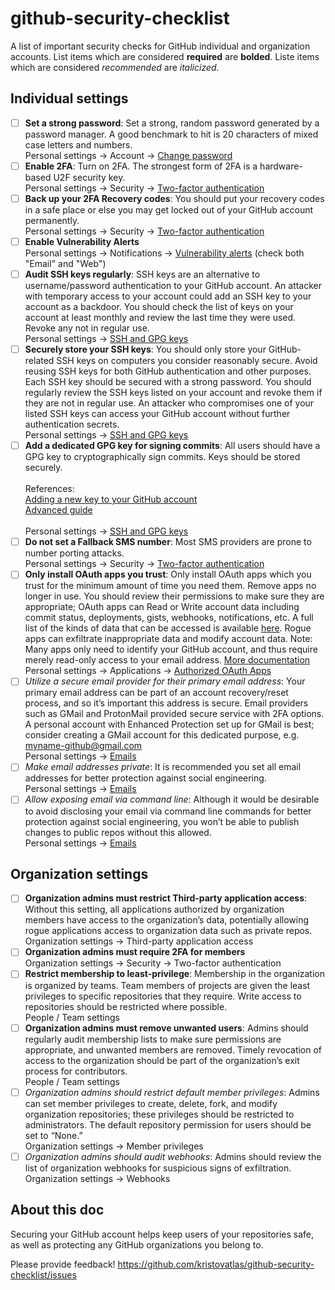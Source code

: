 # github-security-checklist
A list of important security checks for GitHub individual and organization accounts. List items which are considered **required** are **bolded**. Liste items which are considered _recommended_ are _italicized_.

## Individual settings

- [ ] **Set a strong password**: Set a strong, random password generated by a password manager. A good benchmark to hit is 20 characters of mixed case letters and numbers.<br>Personal settings → Account → [Change password](https://github.com/settings/admin)
- [ ] **Enable 2FA**: Turn on 2FA. The strongest form of 2FA is a hardware-based U2F security key.<br>Personal settings → Security → [Two-factor authentication](https://github.com/settings/two_factor_authentication/configure)
- [ ] **Back up your 2FA Recovery codes**: You should put your recovery codes in a safe place or else you may get locked out of your GitHub account permanently.<br>Personal settings → Security → [Two-factor authentication](https://github.com/settings/two_factor_authentication/configure)
- [ ] **Enable Vulnerability Alerts**<br>Personal settings → Notifications → [Vulnerability alerts](https://github.com/settings/notifications) (check both "Email" and "Web")
- [ ] **Audit SSH keys regularly**: SSH keys are an alternative to username/password authentication to your GitHub account. An attacker with temporary access to your account could add an SSH key to your account as a backdoor. You should check the list of keys on your account at least monthly and review the last time they were used. Revoke any not in regular use.<br>Personal settings → [SSH and GPG keys](https://github.com/settings/keys)
- [ ] **Securely store your SSH keys**: You should only store your GitHub-related SSH keys on computers you consider reasonably secure. Avoid reusing SSH keys for both GitHub authentication and other purposes. Each SSH key should be secured with a strong password. You should regularly review the SSH keys listed on your account and revoke them if they are not in regular use. An attacker who compromises one of your listed SSH keys can access your GitHub account without further authentication secrets.<br>Personal settings → [SSH and GPG keys](https://github.com/settings/keys)
- [ ] **Add a dedicated GPG key for signing commits**: All users should have a GPG key to cryptographically sign commits. Keys should be stored securely.<br><br>References:<br>[Adding a new key to your GitHub account](https://help.github.com/articles/adding-a-new-gpg-key-to-your-github-account/)<br>[Advanced guide](https://github.com/lfit/itpol/blob/master/protecting-code-integrity.md)<br><br>Personal settings → [SSH and GPG keys](https://github.com/settings/keys)
- [ ] **Do not set a Fallback SMS number**: Most SMS providers are prone to number porting attacks.<br>Personal settings → Security → [Two-factor authentication](https://github.com/settings/two_factor_authentication/configure)
- [ ] **Only install OAuth apps you trust**: Only install OAuth apps which you trust for the minimum amount of time you need them. Remove apps no longer in use. You should review their permissions to make sure they are appropriate; OAuth apps can Read or Write account data including commit status, deployments, gists, webhooks, notifications, etc. A full list of the kinds of data that can be accessed is available [here](https://help.github.com/articles/authorizing-oauth-apps/). Rogue apps can exfiltrate inappropriate data and modify account data. Note: Many apps only need to identify your GitHub account, and thus require merely read-only access to your email address. [More documentation](https://developer.github.com/apps/differences-between-apps/)<br>Personal settings → Applications → [Authorized OAuth Apps](https://github.com/settings/applications)
- [ ] _Utilize a secure email provider for their primary email address_: Your primary email address can be part of an account recovery/reset process, and so it’s important this address is secure. Email providers such as GMail and ProtonMail provided secure service with 2FA options. A personal account with Enhanced Protection set up for GMail is best; consider creating a GMail account for this dedicated purpose, e.g. myname-github@gmail.com<br>Personal settings → [Emails](https://github.com/settings/emails)
- [ ] _Make email addresses private_: It is recommended you set all email addresses for better protection against social engineering.<br>Personal settings → [Emails](https://github.com/settings/emails)
- [ ] _Allow exposing email via command line_: Although it  would be desirable to avoid disclosing your email via command line commands for better protection against social engineering, you won’t be able to publish changes to public repos without this allowed.<br>Personal settings → [Emails](https://github.com/settings/emails)

## Organization settings

- [ ] **Organization admins must restrict Third-party application access**: Without this setting, all applications authorized by organization members have access to the organization’s data, potentially allowing rogue applications access to organization data such as private repos.<br>Organization settings → Third-party application access
- [ ] **Organization admins must require 2FA for members**<br>Organization settings → Security → Two-factor authentication
- [ ] **Restrict membership to least-privilege**: Membership in the organization is organized by teams. Team members of projects are given the least privileges to specific repositories that they require. Write access to repositories should be restricted where possible.<br>People / Team settings
- [ ] **Organization admins must remove unwanted users**: Admins should regularly audit membership lists to make sure permissions are appropriate, and unwanted members are removed. Timely revocation of access to the organization should be part of the organization’s exit process for contributors.<br>People / Team settings
- [ ] _Organization admins should restrict default member privileges_: Admins can set member privileges to create, delete, fork, and modify organization repositories; these privileges should be restricted to administrators. The default repository permission for users should be set to “None.”<br>Organization settings → Member privileges
- [ ] _Organization admins should audit webhooks_: Admins should review the list of organization webhooks for suspicious signs of exfiltration.<br>Organization settings → Webhooks

## About this doc

Securing your GitHub account helps keep users of your repositories safe, as well as protecting any GitHub organizations you belong to.

Please provide feedback! https://github.com/kristovatlas/github-security-checklist/issues
